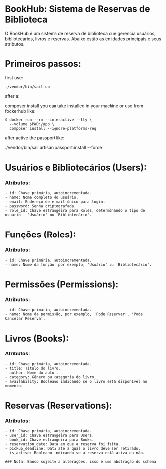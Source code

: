  # BookHub: Sistema de Reservas de Biblioteca

O BookHub é um sistema de reserva de biblioteca que gerencia usuários, bibliotecários, livros e reservas. Abaixo estão as entidades principais e seus atributos.

# Primeiros passos:

first use:

```
./vendor/bin/sail up
```

after a:

composer install you can take installed in your machine or use from fockerhub like:

```
$ docker run --rm --interactive --tty \
  --volume $PWD:/app \
  composer install --ignore-platforms-req
```

after active the passport like:

./vendor/bin/sail artisan passport:install --force

# Usuários e Bibliotecários (Users):

 ### Atributos:

    - id: Chave primária, autoincrementada.
    - name: Nome completo do usuário.
    - email: Endereço de e-mail único para login.
    - password: Senha criptografada.
    - role_id: Chave estrangeira para Roles, determinando o tipo de usuário - 'Usuário' ou 'Bibliotecário'.

# Funções (Roles):

 ### Atributos:

    - id: Chave primária, autoincrementada.
    - name: Nome da função, por exemplo, 'Usuário' ou 'Bibliotecário'.

# Permissões (Permissions):

 ### Atributos:

    - id: Chave primária, autoincrementada.
    - name: Nome da permissão, por exemplo, 'Pode Reservar', 'Pode Cancelar Reserva'.

# Livros (Books):

 ### Atributos:

    - id: Chave primária, autoincrementada.
    - title: Título do livro.
    - author: Nome do autor.
    - category: Gênero ou categoria do livro.
    - availability: Booleano indicando se o livro está disponível no momento.

# Reservas (Reservations):

 ### Atributos:

    - id: Chave primária, autoincrementada.
    - user_id: Chave estrangeira para Users.
    - book_id: Chave estrangeira para Books.
    - reservation_date: Data em que a reserva foi feita.
    - pickup_deadline: Data até a qual o livro deve ser retirado.
    - is_active: Booleano indicando se a reserva está ativa ou não.

    ### Nota: Banco sujeito a alterações, isso é uma abstração do schema